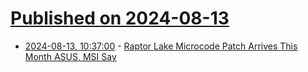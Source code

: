 # [Published on 2024-08-13](index.md)

* [2024-08-13, 10:37:00](https://soylentnews.org/article.pl?sid=24/08/12/1218209&from=rss) - [Raptor Lake Microcode Patch Arrives This Month ASUS, MSI Say](https://soylentnews.org/article.pl?sid=24/08/12/1218209&from=rss)
